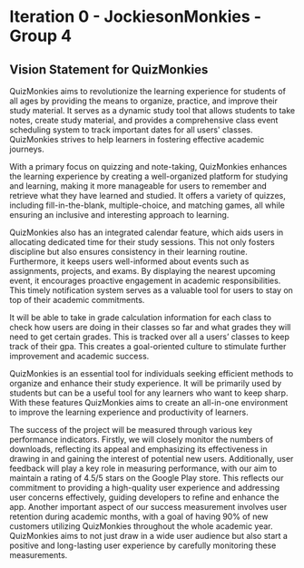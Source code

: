 # Iteration 0 - JockiesonMonkies - Group 4

## Vision Statement for QuizMonkies

QuizMonkies aims to revolutionize the learning experience for students of all ages by providing the means to organize, practice, and improve their study material. It serves as a dynamic study tool that allows students to take notes, create study material, and provides a comprehensive class event scheduling system to track important dates for all users' classes. QuizMonkies strives to help learners in fostering effective academic journeys. 

With a primary focus on quizzing and note-taking, QuizMonkies enhances the learning experience by creating a well-organized platform for studying and learning, making it more manageable for users to remember and retrieve what they have learned and studied. It offers a variety of quizzes, including fill-in-the-blank, multiple-choice, and matching games, all while ensuring an inclusive and interesting approach to learning.  

QuizMonkies also has an integrated calendar feature, which aids users in allocating dedicated time for their study sessions. This not only fosters discipline but also ensures consistency in their learning routine. Furthermore, it keeps users well-informed about events such as assignments, projects, and exams. By displaying the nearest upcoming event, it encourages proactive engagement in academic responsibilities. This timely notification system serves as a valuable tool for users to stay on top of their academic commitments. 

It will be able to take in grade calculation information for each class to check how users are doing in their classes so far and what grades they will need to get certain grades. This is tracked over all a users’ classes to keep track of their gpa. This creates a goal-oriented culture to stimulate further improvement and academic success. 

QuizMonkies is an essential tool for individuals seeking efficient methods to organize and enhance their study experience. It will be primarily used by students but can be a useful tool for any learners who want to keep sharp. With these features QuizMonkies aims to create an all-in-one environment to improve the learning experience and productivity of learners.  

The success of the project will be measured through various key performance indicators. Firstly, we will closely monitor the numbers of downloads, reflecting its appeal and emphasizing its effectiveness in drawing in and gaining the interest of potential new users. Additionally, user feedback will play a key role in measuring performance, with our aim to maintain a rating of 4.5/5 stars on the Google Play store. This reflects our commitment to providing a high-quality user experience and addressing user concerns effectively, guiding developers to refine and enhance the app. Another important aspect of our success measurement involves user retention during academic months, with a goal of having 90% of new customers utilizing QuizMonkies throughout the whole academic year.  QuizMonkies aims to not just draw in a wide user audience but also start a positive and long-lasting user experience by carefully monitoring these measurements. 
